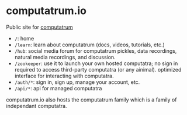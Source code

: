 # computatrum.io

Public site for [computatrum](https://computatrum.io)

- `/`: home
- `/learn`: learn about computatrum (docs, videos, tutorials, etc.)
- `/hub`: social media forum for computatrum pickles, data recordings, natural media recordings, and discussion.  
- `/zookeeper`: use it to launch your own hosted computatra; no sign in required to access third-party computatra (or any ainimal). optimized interface for interacting with computatra.
- `/auth/*`: sign in, sign up, manage your account, etc.
- `/api/*`: api for managed computatra

computatrum.io also hosts the computatrum family which is a family of independant computatra.